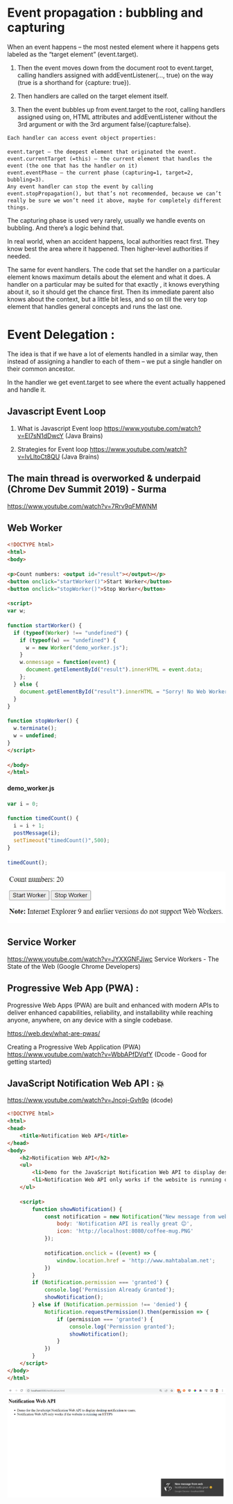 # Event propagation : bubbling and capturing
When an event happens – the most nested element where it happens gets labeled as the “target element” (event.target).

1. Then the event moves down from the document root to event.target, calling handlers assigned with addEventListener(..., true) on the way (true is a shorthand for {capture: true}).

2. Then handlers are called on the target element itself.

3. Then the event bubbles up from event.target to the root, calling handlers assigned using on<event>, HTML attributes and addEventListener without the 3rd argument or with the 3rd argument false/{capture:false}.
```  
Each handler can access event object properties:

event.target – the deepest element that originated the event.
event.currentTarget (=this) – the current element that handles the event (the one that has the handler on it)
event.eventPhase – the current phase (capturing=1, target=2, bubbling=3).
Any event handler can stop the event by calling event.stopPropagation(), but that’s not recommended, because we can’t really be sure we won’t need it above, maybe for completely different things.
```
  
The capturing phase is used very rarely, usually we handle events on bubbling. And there’s a logic behind that.

In real world, when an accident happens, local authorities react first. They know best the area where it happened. Then higher-level authorities if needed.

The same for event handlers. The code that set the handler on a particular element knows maximum details about the element and what it does. A handler on a particular <td> may be suited for that exactly <td>, it knows everything about it, so it should get the chance first. Then its immediate parent also knows about the context, but a little bit less, and so on till the very top element that handles general concepts and runs the last one.

# Event Delegation :

The idea is that if we have a lot of elements handled in a similar way, then instead of assigning a handler to each of them – we put a single handler on their common ancestor.

In the handler we get event.target to see where the event actually happened and handle it.

## Javascript Event Loop

1. What is Javascript Event loop https://www.youtube.com/watch?v=EI7sN1dDwcY (Java Brains)

2. Strategies for Event loop https://www.youtube.com/watch?v=IvLltoCt8QU (Java Brains)
  
## The main thread is overworked & underpaid (Chrome Dev Summit 2019) - Surma
   https://www.youtube.com/watch?v=7Rrv9qFMWNM
  
  

## Web Worker

```html
<!DOCTYPE html>
<html>
<body>

<p>Count numbers: <output id="result"></output></p>
<button onclick="startWorker()">Start Worker</button>
<button onclick="stopWorker()">Stop Worker</button>

<script>
var w;

function startWorker() {
  if (typeof(Worker) !== "undefined") {
    if (typeof(w) == "undefined") {
      w = new Worker("demo_worker.js");
    }
    w.onmessage = function(event) {
      document.getElementById("result").innerHTML = event.data;
    };
  } else {
    document.getElementById("result").innerHTML = "Sorry! No Web Worker support.";
  }
}

function stopWorker() {
  w.terminate();
  w = undefined;
}
</script>

</body>
</html>  
```  
#### demo_worker.js
```javascript
var i = 0;

function timedCount() {
  i = i + 1;
  postMessage(i);
  setTimeout("timedCount()",500);
}

timedCount();  
```  
![Web Worker Example](web-worker.JPG?raw=true)  
  
## Service Worker
https://www.youtube.com/watch?v=JYXXGNFJjwc  Service Workers - The State of the Web (Google Chrome Developers)
  
## Progressive Web App (PWA) :
  
Progressive Web Apps (PWA) are built and enhanced with modern APIs to deliver enhanced capabilities, reliability, and installability while reaching anyone, anywhere, on any device with a single codebase.
  
https://web.dev/what-are-pwas/
  
Creating a Progressive Web Application (PWA) https://www.youtube.com/watch?v=WbbAPfDVqfY (Dcode - Good for getting started)  
  
## JavaScript Notification Web API : 💥
https://www.youtube.com/watch?v=Jncoj-Gvh9o (dcode)
  
```html
<!DOCTYPE html>
<html>
<head>
    <title>Notification Web API</title>
</head>
<body>
    <h2>Notification Web API</h2>
    <ul>
        <li>Demo for the JavaScript Notification Web API to display desktop notification to users.</li>
        <li>Notification Web API only works if the website is running on HTTPS</li>
    </ul>
    
    <script>
        function showNotification() {
            const notification = new Notification("New message from web", {
                body: 'Notification API is really great 😊',
                icon: 'http://localhost:8080/coffee-mug.PNG'
            });

            notification.onclick = ((event) => {
                window.location.href = 'http://www.mahtabalam.net';
            })
        }
        if (Notification.permission === 'granted') {
            console.log('Permission Already Granted');
            showNotification();
        } else if (Notification.permission !== 'denied') {
            Notification.requestPermission().then(permission => {
                if (permission === 'granted') {
                    console.log('Permission granted');
                    showNotification();
                }
            })
        }
    </script>
</body>
</html>
```  
![Notification](notification.PNG?raw=true)
  
  
  
  

  
